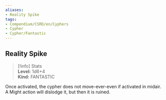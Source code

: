 ```yaml
---
aliases:
- Reality Spike
tags:
- Compendium/CSRD/en/Cyphers
- Cypher
- Cypher/Fantastic
---
```


  
## Reality Spike  
>[!info] Stats  
> **Level:** 1d6+4  
> **Kind:** FANTASTIC
  
Once activated, the cypher does not move-ever-even if activated in midair. A Might action will dislodge it, but then it is ruined.